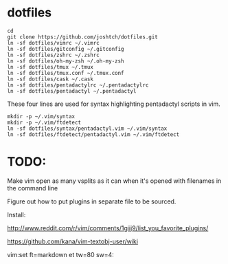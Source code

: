 dotfiles
========

    cd
    git clone https://github.com/joshtch/dotfiles.git
    ln -sf dotfiles/vimrc ~/.vimrc
    ln -sf dotfiles/gitconfig ~/.gitconfig
    ln -sf dotfiles/zshrc ~/.zshrc
    ln -sf dotfiles/oh-my-zsh ~/.oh-my-zsh
    ln -sf dotfiles/tmux ~/.tmux
    ln -sf dotfiles/tmux.conf ~/.tmux.conf
    ln -sf dotfiles/cask ~/.cask
    ln -sf dotfiles/pentadactylrc ~/.pentadactylrc
    ln -sf dotfiles/pentadactyl ~/.pentadactyl

These four lines are used for syntax highlighting pentadactyl scripts in vim.

    mkdir -p ~/.vim/syntax
    mkdir -p ~/.vim/ftdetect
    ln -sf dotfiles/syntax/pentadactyl.vim ~/.vim/syntax
    ln -sf dotfiles/ftdetect/pentadactyl.vim ~/.vim/ftdetect

TODO:
=====

Make vim open as many vsplits as it can when it's opened with filenames in the
 command line

Figure out how to put plugins in separate file to be sourced.

Install:

http://www.reddit.com/r/vim/comments/1giij9/list_you_favorite_plugins/

https://github.com/kana/vim-textobj-user/wiki

vim:set ft=markdown et tw=80 sw=4:
